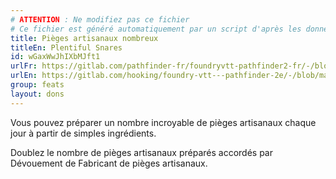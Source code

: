 ```yaml
---
# ATTENTION : Ne modifiez pas ce fichier
# Ce fichier est généré automatiquement par un script d'après les données du module Foundry VTT officiel et de sa traduction
title: Pièges artisanaux nombreux
titleEn: Plentiful Snares
id: wGaxWwJhIXbMJft1
urlFr: https://gitlab.com/pathfinder-fr/foundryvtt-pathfinder2-fr/-/blob/master/data/feats/wGaxWwJhIXbMJft1.htm
urlEn: https://gitlab.com/hooking/foundry-vtt---pathfinder-2e/-/blob/master/packs/data/feats.db/plentiful-snares.json
group: feats
layout: dons
---
```

Vous pouvez préparer un nombre incroyable de pièges artisanaux chaque jour à partir de simples ingrédients.

Doublez le nombre de pièges artisanaux préparés accordés par Dévouement de Fabricant de pièges artisanaux.


